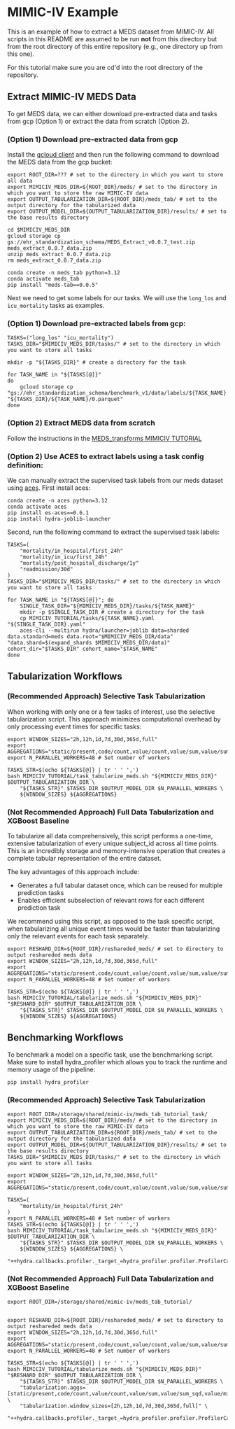 # MIMIC-IV Example

This is an example of how to extract a MEDS dataset from MIMIC-IV. All scripts in this README are assumed to
be run **not** from this directory but from the root directory of this entire repository (e.g., one directory
up from this one).

For this tutorial make sure you are cd'd into the root directory of the repository.

## Extract MIMIC-IV MEDS Data

To get MEDS data, we can either download pre-extracted data and tasks from gcp (Option 1) or extract the data from scratch (Option 2).

### (Option 1) Download pre-extracted data from gcp

Install the [gcloud client](https://cloud.google.com/sdk/docs/install) and then run the following command to download the MEDS data from the gcp bucket:

```console
export ROOT_DIR=??? # set to the directory in which you want to store all data
export MIMICIV_MEDS_DIR=${ROOT_DIR}/meds/ # set to the directory in which you want to store the raw MIMIC-IV data
export OUTPUT_TABULARIZATION_DIR=${ROOT_DIR}/meds_tab/ # set to the output directory for the tabularized data
export OUTPUT_MODEL_DIR=${OUTPUT_TABULARIZATION_DIR}/results/ # set to the base results directory

cd $MIMICIV_MEDS_DIR
gcloud storage cp gs://ehr_standardization_schema/MEDS_Extract_v0.0.7_test.zip meds_extract_0.0.7_data.zip
unzip meds_extract_0.0.7_data.zip
rm meds_extract_0.0.7_data.zip
```

```console
conda create -n meds_tab python=3.12
conda activate meds_tab
pip install "meds-tab==0.0.5"
```

Next we need to get some labels for our tasks. We will use the `long_los` and `icu_mortality` tasks as examples.

### (Option 1) Download pre-extracted labels from gcp:

```console
TASKS=("long_los" "icu_mortality")
TASKS_DIR="$MIMICIV_MEDS_DIR/tasks/" # set to the directory in which you want to store all tasks

mkdir -p "${TASKS_DIR}" # create a directory for the task

for TASK_NAME in "${TASKS[@]}"
do
    gcloud storage cp "gs://ehr_standardization_schema/benchmark_v1/data/labels/${TASK_NAME}.parquet" "${TASKS_DIR}/${TASK_NAME}/0.parquet"
done
```

### (Option 2) Extract MEDS data from scratch

Follow the instructions in the [MEDS_transforms MIMICIV TUTORIAL](https://github.com/mmcdermott/MEDS_transforms/blob/main/MIMIC-IV_Example/README.md)

### (Option 2) Use ACES to extract labels using a task config definition:

We can manually extract the supervised task labels from our meds dataset using [aces](https://github.com/justin13601/ACES/tree/main). First install aces:

```console
conda create -n aces python=3.12
conda activate aces
pip install es-aces==0.6.1
pip install hydra-joblib-launcher
```

Second, run the following command to extract the supervised task labels:

```console
TASKS=(
    "mortality/in_hospital/first_24h"
    "mortality/in_icu/first_24h"
    "mortality/post_hospital_discharge/1y"
    "readmission/30d"
)
TASKS_DIR="$MIMICIV_MEDS_DIR/tasks/" # set to the directory in which you want to store all tasks

for TASK_NAME in "${TASKS[@]}"; do
    SINGLE_TASK_DIR="${MIMICIV_MEDS_DIR}/tasks/${TASK_NAME}"
    mkdir -p $SINGLE_TASK_DIR # create a directory for the task
    cp MIMICIV_TUTORIAL/tasks/${TASK_NAME}.yaml "${SINGLE_TASK_DIR}.yaml"
    aces-cli --multirun hydra/launcher=joblib data=sharded data.standard=meds data.root="$MIMICIV_MEDS_DIR/data" "data.shard=$(expand_shards $MIMICIV_MEDS_DIR/data)" cohort_dir="$TASKS_DIR" cohort_name="$TASK_NAME"
done
```

## Tabularization Workflows

### (Recommended Approach) Selective Task Tabularization

When working with only one or a few tasks of interest, use the selective tabularization script. This approach minimizes computational overhead by only processing event times for specific tasks:

```console
export WINDOW_SIZES="2h,12h,1d,7d,30d,365d,full"
export AGGREGATIONS="static/present,code/count,value/count,value/sum,value/sum_sqd,value/min,value/max"
export N_PARALLEL_WORKERS=48 # Set number of workers

TASKS_STR=$(echo ${TASKS[@]} | tr ' ' ',')
bash MIMICIV_TUTORIAL/task_tabularize_meds.sh "${MIMICIV_MEDS_DIR}" $OUTPUT_TABULARIZATION_DIR \
    "${TASKS_STR}" $TASKS_DIR $OUTPUT_MODEL_DIR $N_PARALLEL_WORKERS \
    ${WINDOW_SIZES} ${AGGREGATIONS}
```

### (Not Recommended Approach) Full Data Tabularization and XGBoost Baseline

To tabularize all data comprehensively, this script performs a one-time, extensive tabularization of every unique subject_id across all time points. This is an incredibly storage and memory-intensive operation that creates a complete tabular representation of the entire dataset.

The key advantages of this approach include:

- Generates a full tabular dataset once, which can be reused for multiple prediction tasks
- Enables efficient subselection of relevant rows for each different prediction task

We recommend using this script, as opposed to the task specific script, when tabularizing all unique event times would be faster than tabularizing only the relevant events for each task separately.

```console
export RESHARD_DIR=${ROOT_DIR}/reshareded_meds/ # set to directory to output reshareded meds data
export WINDOW_SIZES="2h,12h,1d,7d,30d,365d,full"
export AGGREGATIONS="static/present,code/count,value/count,value/sum,value/sum_sqd,value/min,value/max"
export N_PARALLEL_WORKERS=48 # Set number of workers

TASKS_STR=$(echo ${TASKS[@]} | tr ' ' ',')
bash MIMICIV_TUTORIAL/tabularize_meds.sh "${MIMICIV_MEDS_DIR}" "$RESHARD_DIR" $OUTPUT_TABULARIZATION_DIR \
    "${TASKS_STR}" $TASKS_DIR $OUTPUT_MODEL_DIR $N_PARALLEL_WORKERS \
    ${WINDOW_SIZES} ${AGGREGATIONS}

```

## Benchmarking Workflows

To benchmark a model on a specific task, use the benchmarking script.
Make sure to install hydra_profiler which allows you to track the runtime and memory usage of the pipeline:

```console
pip install hydra_profiler
```

### (Recommended Approach) Selective Task Tabularization

```console
export ROOT_DIR=/storage/shared/mimic-iv/meds_tab_tutorial_task/
export MIMICIV_MEDS_DIR=${ROOT_DIR}/meds/ # set to the directory in which you want to store the raw MIMIC-IV data
export OUTPUT_TABULARIZATION_DIR=${ROOT_DIR}/meds_tab/ # set to the output directory for the tabularized data
export OUTPUT_MODEL_DIR=${OUTPUT_TABULARIZATION_DIR}/results/ # set to the base results directory
TASKS_DIR="$MIMICIV_MEDS_DIR/tasks/" # set to the directory in which you want to store all tasks

export WINDOW_SIZES="2h,12h,1d,7d,30d,365d,full"
export AGGREGATIONS="static/present,code/count,value/count,value/sum,value/sum_sqd,value/min,value/max"

TASKS=(
    "mortality/in_hospital/first_24h"
)
export N_PARALLEL_WORKERS=48 # Set number of workers
TASKS_STR=$(echo ${TASKS[@]} | tr ' ' ',')
bash MIMICIV_TUTORIAL/task_tabularize_meds.sh "${MIMICIV_MEDS_DIR}" $OUTPUT_TABULARIZATION_DIR \
    "${TASKS_STR}" $TASKS_DIR $OUTPUT_MODEL_DIR $N_PARALLEL_WORKERS \
    ${WINDOW_SIZES} ${AGGREGATIONS} \
    "++hydra.callbacks.profiler._target_=hydra_profiler.profiler.ProfilerCallback"
```

### (Not Recommended Approach) Full Data Tabularization and XGBoost Baseline

```console
export ROOT_DIR=/storage/shared/mimic-iv/meds_tab_tutorial/


export RESHARD_DIR=${ROOT_DIR}/reshareded_meds/ # set to directory to output reshareded meds data
export WINDOW_SIZES="2h,12h,1d,7d,30d,365d,full"
export AGGREGATIONS="static/present,code/count,value/count,value/sum,value/sum_sqd,value/min,value/max"
export N_PARALLEL_WORKERS=48 # Set number of workers

TASKS_STR=$(echo ${TASKS[@]} | tr ' ' ',')
bash MIMICIV_TUTORIAL/tabularize_meds.sh "${MIMICIV_MEDS_DIR}" "$RESHARD_DIR" $OUTPUT_TABULARIZATION_DIR \
    "${TASKS_STR}" $TASKS_DIR $OUTPUT_MODEL_DIR $N_PARALLEL_WORKERS \
    "tabularization.aggs=[static/present,code/count,value/count,value/sum,value/sum_sqd,value/min,value/max]" \
    "tabularization.window_sizes=[2h,12h,1d,7d,30d,365d,full]" \
    "++hydra.callbacks.profiler._target_=hydra_profiler.profiler.ProfilerCallback"
```
